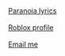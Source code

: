 
<!DOCTYPE html>
<html>
<head>
</head>
<body>
    <a href="Exercise.html"
    target="_blank"
    title="Paranoia lyrics">
        Paranoia lyrics
    <br><br>
    </a>
    <a href="https://www.roblox.com/users/173001803/profile"
    target="_blank"
    title="roblox page">
    Roblox profile
    <br><br>
    </a>
    <a href="mailto:susumo189@gmail.com"
    >
    Email me
    </a>

</body>
</html>

